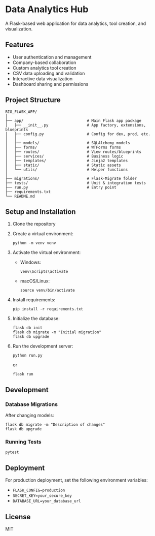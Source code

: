 # Data Analytics Hub

A Flask-based web application for data analytics, tool creation, and visualization.

## Features

- User authentication and management
- Company-based collaboration
- Custom analytics tool creation
- CSV data uploading and validation
- Interactive data visualization
- Dashboard sharing and permissions

## Project Structure

```
BIG_FLASK_APP/
│
├── app/                            # Main Flask app package
│   ├── __init__.py                 # App factory, extensions, blueprints
│   ├── config.py                   # Config for dev, prod, etc.
│   │
│   ├── models/                     # SQLAlchemy models
│   ├── forms/                      # WTForms forms 
│   ├── routes/                     # View routes/blueprints
│   ├── services/                   # Business logic
│   ├── templates/                  # Jinja2 templates
│   ├── static/                     # Static assets
│   └── utils/                      # Helper functions
│
├── migrations/                     # Flask-Migrate folder
├── tests/                          # Unit & integration tests
├── run.py                          # Entry point
├── requirements.txt
└── README.md
```

## Setup and Installation

1. Clone the repository
2. Create a virtual environment:
   ```
   python -m venv venv
   ```

3. Activate the virtual environment:
   - Windows: 
     ```
     venv\Scripts\activate
     ```
   - macOS/Linux:
     ```
     source venv/bin/activate
     ```

4. Install requirements:
   ```
   pip install -r requirements.txt
   ```

5. Initialize the database:
   ```
   flask db init
   flask db migrate -m "Initial migration"
   flask db upgrade
   ```

6. Run the development server:
   ```
   python run.py
   ```
   or
   ```
   flask run
   ```

## Development

### Database Migrations

After changing models:

```
flask db migrate -m "Description of changes"
flask db upgrade
```

### Running Tests

```
pytest
```

## Deployment

For production deployment, set the following environment variables:

- `FLASK_CONFIG=production`
- `SECRET_KEY=your_secure_key`
- `DATABASE_URL=your_database_url`

## License

MIT
